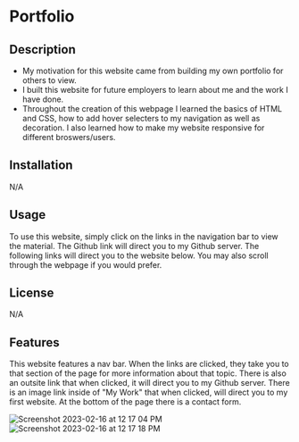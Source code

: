 # Portfolio

## Description

- My motivation for this website came from building my own portfolio for others to view.
- I built this website for future employers to learn about me and the work I have done.
- Throughout the creation of this webpage I learned the basics of HTML and CSS, how to add hover selecters to my navigation as well as decoration. I also learned how to make my website responsive for different broswers/users.

## Installation 
N/A

## Usage

To use this website, simply click on the links in the navigation bar to view the material. The Github link will direct you to my Github server. The following links will direct you to the website below. You may also scroll through the webpage if you would prefer.


## License

N/A

## Features

This website features a nav bar. When the links are clicked, they take you to that section of the page for more information about that topic. There is also an outsite link that when clicked, it will direct you to my Github server. There is an image link inside of "My Work" that when clicked, will direct you to my first website. At the bottom of the page there is a contact form.


![Screenshot 2023-02-16 at 12 17 04 PM](https://user-images.githubusercontent.com/123329107/219439717-c28fb720-04a2-4e81-a657-b9120ab99f0b.png)
![Screenshot 2023-02-16 at 12 17 18 PM](https://user-images.githubusercontent.com/123329107/219439730-232f43a7-4c43-4c75-9496-6c04d5a2570e.png)

